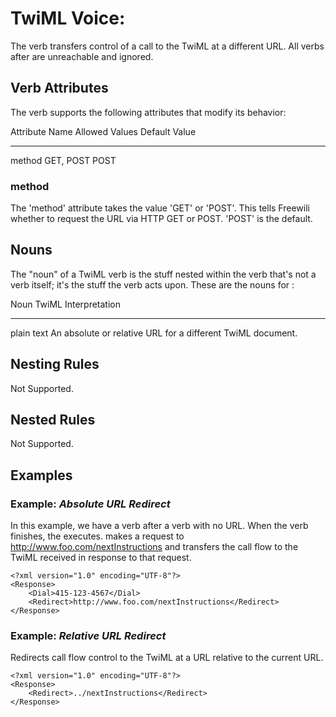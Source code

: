 TwiML Voice: <Redirect>
=======================

The <Redirect> verb transfers control of a call to the TwiML at a different URL. All verbs after <Redirect> are unreachable and ignored.

Verb Attributes
---------------
The <Redirect> verb supports the following attributes that modify its behavior:

Attribute Name      Allowed Values      Default Value
---------------     --------------      -------------
method              GET, POST           POST

### method ###
The 'method' attribute takes the value 'GET' or 'POST'. This tells Freewili whether to request the <Redirect> URL via HTTP GET or POST. 'POST' is the default.

Nouns
-----
The "noun" of a TwiML verb is the stuff nested within the verb that's not a verb itself; it's the stuff the verb acts upon. These are the nouns for <Redirect>:

Noun                TwiML Interpretation
------              --------------------
plain text          An absolute or relative URL for a different TwiML document.

Nesting Rules
--------------
Not Supported.

Nested Rules
-------------
Not Supported.

Examples
---------

### Example: _Absolute URL Redirect_ ###
In this example, we have a <Redirect> verb after a <Dial> verb with no URL. When the <Dial> verb finishes, the <Redirect> executes. <Redirect> makes a request to http://www.foo.com/nextInstructions and transfers the call flow to the TwiML received in response to that request.

~~~{ .xml }
<?xml version="1.0" encoding="UTF-8"?>
<Response>
    <Dial>415-123-4567</Dial>
    <Redirect>http://www.foo.com/nextInstructions</Redirect>
</Response>
~~~

### Example: _Relative URL Redirect_ ###
Redirects call flow control to the TwiML at a URL relative to the current URL.

~~~{ .xml }
<?xml version="1.0" encoding="UTF-8"?>
<Response>
    <Redirect>../nextInstructions</Redirect>
</Response>
~~~